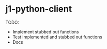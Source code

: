 # j1-python-client

TODO:
* Implement stubbed out functions
* Test implemented and stubbed out functions
* Docs
